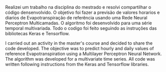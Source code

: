 Realizei um trabalho na disciplina do mestrado e resolvi compartilhar o código densenvolvido. 
O objetivo foi fazer a previsão de valores horarios e diarios de Evapotranspiração de referência usando uma Rede Neural Perceptron Multicamadas. 
O algoritmo foi desenvolvido para uma série temporal multivariada. 
Todo o codigo foi feito seguindo as instruções das bibliotecas Keras e Tensorflow.

I carried out an activity in the master's course and decided to share the code developed.
The objective was to predict hourly and daily values of reference Evapotranspiration using a Multilayer Perceptron Neural Network.
The algorithm was developed for a multivariate time series.
All code was written following instructions from the Keras and Tensorflow libraries.
